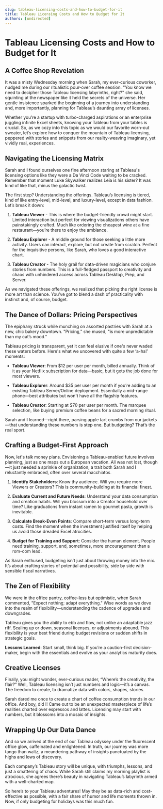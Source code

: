 ```yaml
---
slug: tableau-licensing-costs-and-how-to-budget-for-it
title: Tableau Licensing Costs and How to Budget for It
authors: [undirected]
---
```



# Tableau Licensing Costs and How to Budget for It

## A Coffee Shop Revelation

It was a misty Wednesday morning when Sarah, my ever-curious coworker, nudged me during our ritualistic pour-over coffee session. "You know we need to decipher those Tableau licensing labyrinths, right?" she said, squinting at the newspaper like it held the secrets of the universe. Her gentle insistence sparked the beginning of a journey into understanding and, more importantly, planning for Tableau’s daunting array of licenses.

Whether you're a startup with turbo-charged aspirations or an enterprise juggling infinite Excel sheets, knowing your Tableau from your tables is crucial. So, as we cozy into this topic as we would our favorite worn-out sweater, let’s explore how to conquer the mountain of Tableau licensing, peppered with stories and snippets from our reality-weaving imaginary, yet vividly real, experiences.

## Navigating the Licensing Matrix

Sarah and I found ourselves one fine afternoon staring at Tableau's licensing options like they were a Da Vinci Code waiting to be cracked. Remember that moment Luke Skywalker realizes Leia is his sister? It was kind of like that, minus the galactic twist.

The first step? Understanding the offerings. Tableau’s licensing is tiered, kind of like entry-level, mid-level, and luxury-level, except in data fashion. Let’s break it down:

1. **Tableau Viewer** - This is where the budget-friendly crowd might start. Limited interaction but perfect for viewing visualizations others have painstakingly crafted. Much like ordering the cheapest wine at a fine restaurant—you’re there to enjoy the ambiance.
   
2. **Tableau Explorer** - A middle ground for those seeking a little more activity. Users can interact, explore, but not create from scratch. Perfect for the inquisitive persons, like Sarah, who loves a good interactive chart.

3. **Tableau Creator** - The holy grail for data-driven magicians who conjure stories from numbers. This is a full-fledged passport to creativity and chaos with unhindered access across Tableau Desktop, Prep, and Server.

As we navigated these offerings, we realized that picking the right license is more art than science. You’ve got to blend a dash of practicality with instinct and, of course, budget.

## The Dance of Dollars: Pricing Perspectives

The epiphany struck while munching on assorted pastries with Sarah at a new, chic bakery downtown. "Pricing," she mused, "is more unpredictable than my cat’s mood."

Tableau pricing is transparent, yet it can feel elusive if one's never waded these waters before. Here's what we uncovered with quite a few ‘a-ha!’ moments:

- **Tableau Viewer**: From $12 per user per month, billed annually. Think of it as your Netflix subscription for data—basic, but it gets the job done for most viewers.
  
- **Tableau Explorer**: Around $35 per user per month if you’re adding to an existing Tableau Server/Online deployment. Essentially a mid-range phone—best attributes but won't have all the flagship features.

- **Tableau Creator**: Starting at $70 per user per month. The marquee selection, like buying premium coffee beans for a sacred morning ritual.

Sarah and I learned—right there, parsing apple tart crumbs from our jackets—that understanding these numbers is step one. But budgeting? That’s the real sport.

## Crafting a Budget-First Approach

Now, let's talk money plans. Envisioning a Tableau-enabled future involves planning, just as one maps out a European vacation. All was not lost, though—it just needed a sprinkle of organization, a trait both Sarah and I reluctantly embraced, often over several macchiatos.

1. **Identify Stakeholders**: Know thy audience. Will you require more Viewers or Creators? This is community-building at its financial finest.

2. **Evaluate Current and Future Needs**: Understand your data consumption and creation habits. Will you blossom into a Creator household over time? Like graduations from instant ramen to gourmet pasta, growth is inevitable.

3. **Calculate Break-Even Points**: Compare short-term versus long-term costs. Find the moment when the investment justified itself by helping us avoid those dreaded Excel atrocities.

4. **Budget for Training and Support**: Consider the human element. People need training, support, and, sometimes, more encouragement than a rom-com lead.

As Sarah enthused, budgeting isn’t just about throwing money into the mix. It’s about crafting stories of potential and possibility, side by side with sensible fiscal narratives.

## The Zen of Flexibility

We were in the office pantry, coffee-less but optimistic, when Sarah commented, "Expect nothing; adapt everything." Wise words as we dove into the realm of flexibility—understanding the cadence of upgrades and downgrades.

Tableau gives you the ability to ebb and flow, not unlike an adaptable jazz riff. Scaling up or down, seasonal licenses, or adjustments abound. This flexibility is your best friend during budget revisions or sudden shifts in strategic goals.

**Lessons Learned**: Start small, think big. If you’re a caution-first decision-maker, begin with the essentials and evolve as your analytics maturity does.

## Creative Licenses

Finally, you might wonder, ever-curious reader, “Where’s the creativity, the flair?” Well, Tableau licensing isn’t just numbers and logic—it’s a canvas. The freedom to create, to dramatize data with colors, shapes, stories.

Sarah dared me once to create a chart of coffee consumption trends in our office. And boy, did I! Came out to be an unexpected masterpiece of life’s realities charted over espressos and lattes. Licensing may start with numbers, but it blossoms into a mosaic of insights.

## Wrapping Up Our Data Dance

And so we arrived at the end of our Tableau odyssey under the fluorescent office glow, caffeinated and enlightened. In truth, our journey was more tango than waltz, a meandering pathway of insights punctuated by the highs and lows of discovery.

Each company’s Tableau story will be unique, with triumphs, lessons, and just a smattering of chaos. While Sarah still claims my morning playlist is atrocious, she agrees there’s beauty in navigating Tableau’s labyrinth armed with a well-charted map.

So here’s to your Tableau adventures! May they be as data-rich and cost-effective as possible, with a fair share of humor and life moments thrown in. Now, if only budgeting for holidays was this much fun.